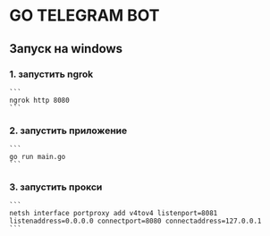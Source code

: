 # GO TELEGRAM BOT

## Запуск на windows


### 1. запустить ngrok
    ```
    ngrok http 8080
    ```

### 2. запустить приложение
    ``` 
    go run main.go
    ```

### 3. запустить прокси
    ```
    netsh interface portproxy add v4tov4 listenport=8081 listenaddress=0.0.0.0 connectport=8080 connectaddress=127.0.0.1
    ```